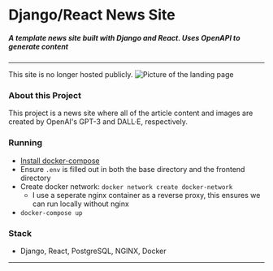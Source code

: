 # Django/React News Site
##### A template news site built with Django and React. Uses OpenAPI to generate content

---

This site is no longer hosted publicly. 
![Picture of the landing page](https://github.com/justin-gill/international-news-project/assets/47087703/7626983e-69fe-429d-99c7-131925aedad4)

### About this Project
This project is a news site where all of the article content and images are created by OpenAI's GPT-3 and DALL·E, respectively. 


### Running
* [Install docker-compose](https://docs.docker.com/compose/install/#install-compose)
* Ensure `.env` is filled out in both the base directory and the frontend directory
* Create docker network: `docker network create docker-network`
    * I use a seperate nginx container as a reverse proxy, this ensures we can run locally without nginx
* `docker-compose up`


### Stack
* Django, React, PostgreSQL, NGINX, Docker
---

